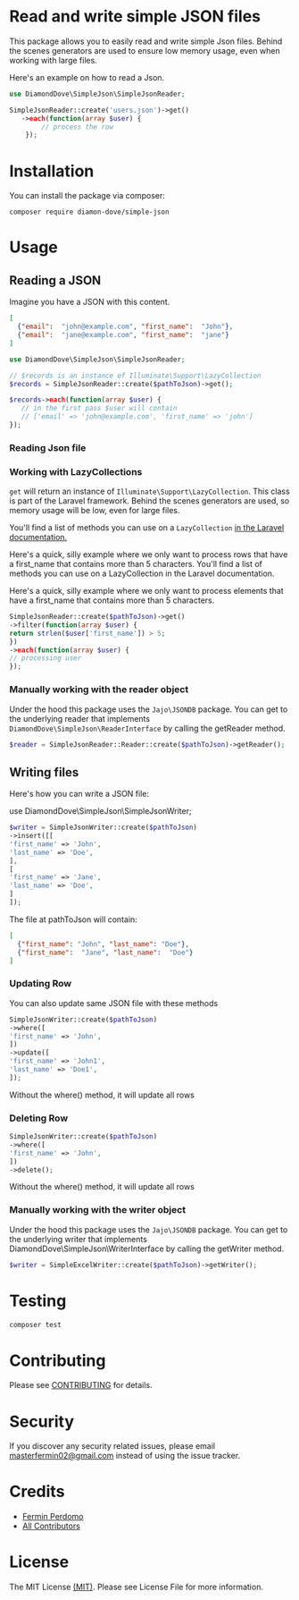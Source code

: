 # Read and write simple JSON files

This package allows you to easily read and write simple Json files. Behind the scenes generators are used to ensure low memory usage, even when working with large files.

Here's an example on how to read a Json.

```php
use DiamondDove\SimpleJson\SimpleJsonReader;

SimpleJsonReader::create('users.json')->get()
   ->each(function(array $user) {
        // process the row
    });
```
# Installation
You can install the package via composer:

```
composer require diamon-dove/simple-json
```

# Usage
## Reading a JSON
Imagine you have a JSON with this content.

```json
[
  {"email":  "john@example.com", "first_name":  "John"}, 
  {"email":  "jane@example.com", "first_name":  "jane"}
]
```

```php
use DiamondDove\SimpleJson\SimpleJsonReader;

// $records is an instance of Illuminate\Support\LazyCollection
$records = SimpleJsonReader::create($pathToJson)->get();

$records->each(function(array $user) {
   // in the first pass $user will contain
   // ['email' => 'john@example.com', 'first_name' => 'john']
});
```

### Reading Json file
### Working with LazyCollections
`get` will return an instance of `Illuminate\Support\LazyCollection`. This class is part of the Laravel framework. Behind the scenes generators are used, so memory usage will be low, even for large files.

You'll find a list of methods you can use on a `LazyCollection` [in the Laravel documentation.](https://laravel.com/docs/master/collections#the-enumerable-contract)

Here's a quick, silly example where we only want to process rows that have a first_name that contains more than 5 characters.
You'll find a list of methods you can use on a LazyCollection in the Laravel documentation.

Here's a quick, silly example where we only want to process elements that have a first_name that contains more than 5 characters.
```php
SimpleJsonReader::create($pathToJson)->get()
->filter(function(array $user) {
return strlen($user['first_name']) > 5;
})
->each(function(array $user) {
// processing user
});
```

### Manually working with the reader object
Under the hood this package uses the `Jajo\JSONDB` package. You can get to the underlying reader that implements `DiamondDove\SimpleJson\ReaderInterface` by calling the getReader method.

```php
$reader = SimpleJsonReader::Reader::create($pathToJson)->getReader();
```

## Writing files
Here's how you can write a JSON file:

use DiamondDove\SimpleJson\SimpleJsonWriter;
```php
$writer = SimpleJsonWriter::create($pathToJson)
->insert([[
'first_name' => 'John',
'last_name' => 'Doe',
],
[
'first_name' => 'Jane',
'last_name' => 'Doe',
]
]);
```
The file at pathToJson will contain:

```json
[
  {"first_name": "John", "last_name": "Doe"},
  {"first_name":  "Jane", "last_name":  "Doe"}
]
```

### Updating Row
You can also update same JSON file with these methods
```php
SimpleJsonWriter::create($pathToJson)
->where([
'first_name' => 'John',
])
->update([
'first_name' => 'John1',
'last_name' => 'Doe1',
]);
```
Without the where() method, it will update all rows

### Deleting Row

```php
SimpleJsonWriter::create($pathToJson)
->where([
'first_name' => 'John',
])
->delete();
```

Without the where() method, it will update all rows

### Manually working with the writer object
Under the hood this package uses the `Jajo\JSONDB` package. You can get to the underlying writer that implements DiamondDove\SimpleJson\WriterInterface by calling the getWriter method.

```php
$writer = SimpleExcelWriter::create($pathToJson)->getWriter();
```

# Testing
```sh 
composer test
```

# Contributing
Please see [CONTRIBUTING](https://github.com/diamond-dove/simple-json/blob/main/CONTRIBUTING.md) for details.

# Security
If you discover any security related issues, please email masterfermin02@gmail.com instead of using the issue tracker.

# Credits
- [Fermin Perdomo](https://github.com/masterfermin02)
- [All Contributors](../../contributors)

# License
The MIT License [(MIT)](LICENSE.md). Please see License File for more information.
